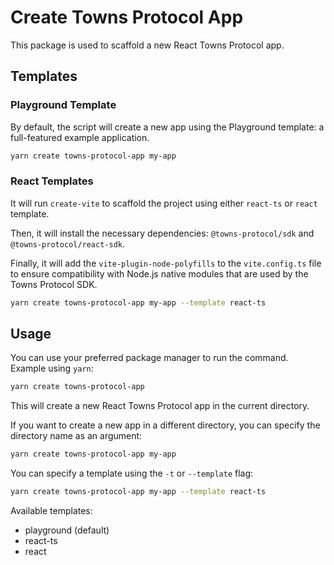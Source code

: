 # Create Towns Protocol App

This package is used to scaffold a new React Towns Protocol app.

## Templates

### Playground Template

By default, the script will create a new app using the Playground template: a full-featured example application.

```bash
yarn create towns-protocol-app my-app
```

### React Templates

It will run `create-vite` to scaffold the project using either `react-ts` or `react` template.

Then, it will install the necessary dependencies: `@towns-protocol/sdk` and `@towns-protocol/react-sdk`.

Finally, it will add the `vite-plugin-node-polyfills` to the `vite.config.ts` file to ensure compatibility with Node.js native modules that are used by the Towns Protocol SDK.

```bash
yarn create towns-protocol-app my-app --template react-ts
```

## Usage

You can use your preferred package manager to run the command.
Example using `yarn`:

```bash
yarn create towns-protocol-app
```

This will create a new React Towns Protocol app in the current directory.

If you want to create a new app in a different directory, you can specify the directory name as an argument:

```bash
yarn create towns-protocol-app my-app
```

You can specify a template using the `-t` or `--template` flag:

```bash
yarn create towns-protocol-app my-app --template react-ts
```

Available templates:

- playground (default)
- react-ts
- react
